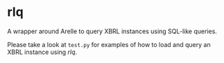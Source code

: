 # rlq
A wrapper around Arelle to query XBRL instances using SQL-like queries.

Please take a look at `test.py` for examples of how to load and query an XBRL instance using *rlq*.
